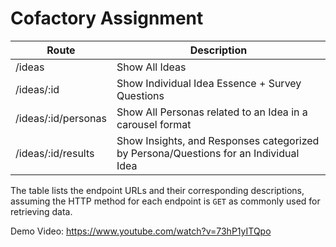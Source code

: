 # Cofactory Assignment


| Route                        | Description                                                                           |
|------------------------------|---------------------------------------------------------------------------------------|
| /ideas                       | Show All Ideas                                                                        |
| /ideas/:id                   | Show Individual Idea Essence + Survey Questions                                       |
| /ideas/:id/personas          | Show All Personas related to an Idea in a carousel format                            |
| /ideas/:id/results           | Show Insights, and Responses categorized by Persona/Questions for an Individual Idea  |

The table lists the endpoint URLs and their corresponding descriptions, assuming the HTTP method for each endpoint is `GET` as commonly used for retrieving data.  

Demo Video: https://www.youtube.com/watch?v=73hP1yITQpo  
